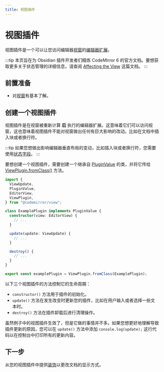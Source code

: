 ```yaml
---
title: 视图插件
---
```

<!--
 * @Author: luhaifeng666 youzui@hotmail.com
 * @Date: 2022-08-23 19:35:52
 * @LastEditors: haifeng.lu
 * @LastEditTime: 2022-08-31 11:29:41
 * @Description: 
-->

# 视图插件

视图插件是一个可以让您访问编辑器[视窗](viewport.md)的[编辑器扩展](index.md)。

:::tip
本页旨在为 Obsidian 插件开发者们精炼 CodeMirror 6 的官方文档。要想获取更多关于状态管理的详细信息，请查阅 [Affecting the View](https://codemirror.net/docs/guide/#affecting-the-view) 这篇文档。
:::

## 前置准备

- 对[视窗](viewport.md)有基本了解。

## 创建一个视图插件

视图插件是在视窗被重新计算 __后__ 执行的编辑器扩展。这意味着它们可以访问视窗，这也意味着视图插件不能对视窗做出任何有巨大影响的改动。比如在文档中插入块或者换行符。

:::tip
如果您想做出影响编辑器垂直布局的变动，比如插入块或者换行符，您需要使用[状态字段](state-fields.md)。
:::

要想创建一个视图插件，需要创建一个继承自 [PluginValue](https://codemirror.net/docs/ref/#view.PluginValue) 的类，并将它传给 [ViewPlugin.fromClass()](https://codemirror.net/docs/ref/#view.ViewPlugin^fromClass) 方法。

```ts
import {
  ViewUpdate,
  PluginValue,
  EditorView,
  ViewPlugin,
} from "@codemirror/view";

class ExamplePlugin implements PluginValue {
  constructor(view: EditorView) {
    // ...
  }

  update(update: ViewUpdate) {
    // ...
  }

  destroy() {
    // ...
  }
}

export const examplePlugin = ViewPlugin.fromClass(ExamplePlugin);
```

以下三个视图插件的方法控制它的生命周期：

- `constructor()` 方法用于插件的初始化。
- `update()` 方法在发生改变时更新您的插件，比如在用户输入或者选择一些文本时。
- `destroy()` 方法在插件卸载后进行清理操作。

虽然例子中的视图插件生效了，但是它做的事情并不多。如果您想更好地理解导致插件更新的原因，您可以在 `update()` 方法中添加 `console.log(update);` 这行代码以在控制台中打印所有的更新内容。

## 下一步

从您的视图插件中提供[装饰](decorations.md)以更改文档的显示方式。
